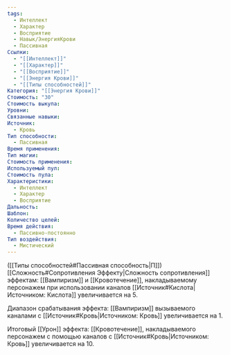 ```yaml
---
tags:
  - Интеллект
  - Характер
  - Восприятие
  - Навык/ЭнергияКрови
  - Пассивная
Ссылки:
  - "[[Интеллект]]"
  - "[[Характер]]"
  - "[[Восприятие]]"
  - "[[Энергия Крови]]"
  - "[[Типы способностей]]"
Категория: "[[Энергия Крови]]"
Стоимость: "30"
Стоимость выкупа: 
Уровни: 
Связанные навыки: 
Источник:
  - Кровь
Тип способности:
  - Пассивная
Время применения: 
Тип магии: 
Стоимость применения: 
Используемый пул: 
Стоимость пула: 
Характеристики:
  - Интеллект
  - Характер
  - Восприятие
Дальность: 
Шаблон: 
Количество целей: 
Время действия:
  - Пассивно-постоянно
Тип воздействия:
  - Мистический
---
```

([[Типы способностей#Пассивная способность|П]]) [[Сложность#Cопротивления Эффекту|Сложность сопротивления]] эффектам: [[Вампиризм]] и [[Кровотечение]], накладываемому персонажем при использовании каналов [[Источник#Кислота|Источником: Кислота]] увеличивается на 5.

Диапазон срабатывания эффекта: [[Вампиризм]] вызываемого каналами с [[Источник#Кровь|Источником: Кровь]]  увеличивается на 1.

Итоговый [[Урон]] эффекта: [[Кровотечение]], накладываемого персонажем с помощью каналов с [[Источник#Кровь|Источником: Кровь]] увеличивается на 10.